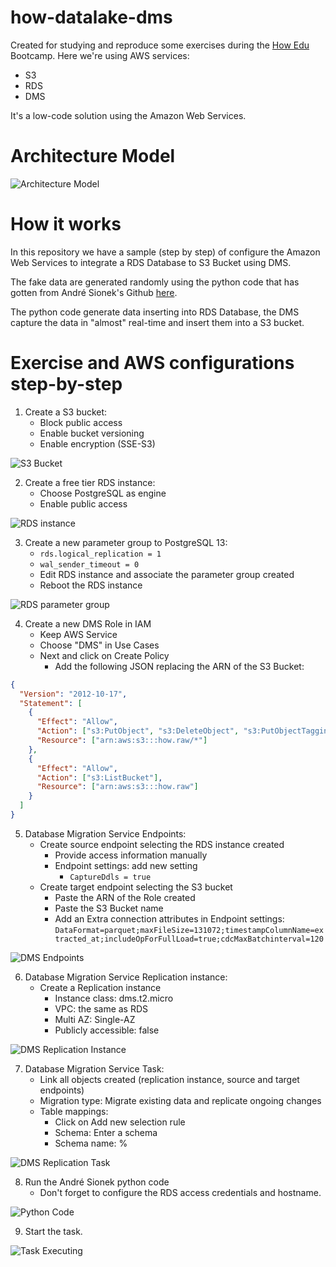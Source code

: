 # how-datalake-dms

Created for studying and reproduce some exercises during the [How Edu](https://howedu.com.br/) Bootcamp.
Here we're using AWS services:

- S3
- RDS
- DMS

It's a low-code solution using the Amazon Web Services.

# Architecture Model

![Architecture Model](./pictures/architecture_model.png)

# How it works

In this repository we have a sample (step by step) of configure the Amazon Web Services to integrate a RDS Database to S3 Bucket using DMS.

The fake data are generated randomly using the python code that has gotten from André Sionek's Github [here](https://github.com/andresionek91/dms-insert-update/).

The python code generate data inserting into RDS Database, the DMS capture the data in "almost" real-time and insert them into a S3 bucket.

# Exercise and AWS configurations step-by-step

1. Create a S3 bucket:
   - Block public access
   - Enable bucket versioning
   - Enable encryption (SSE-S3)

![S3 Bucket](./pictures/ex_1_s3_bucket.png)

2. Create a free tier RDS instance:
   - Choose PostgreSQL as engine
   - Enable public access

![RDS instance](./pictures/ex_2_rds_instance.png)

3. Create a new parameter group to PostgreSQL 13:
   - `rds.logical_replication = 1`
   - `wal_sender_timeout = 0`
   - Edit RDS instance and associate the parameter group created
   - Reboot the RDS instance

![RDS parameter group](./pictures/ex_3_rds_parameters_dms.png)

4. Create a new DMS Role in IAM
   - Keep AWS Service
   - Choose "DMS" in Use Cases
   - Next and click on Create Policy
     - Add the following JSON replacing the ARN of the S3 Bucket:

```json
{
  "Version": "2012-10-17",
  "Statement": [
    {
      "Effect": "Allow",
      "Action": ["s3:PutObject", "s3:DeleteObject", "s3:PutObjectTagging"],
      "Resource": ["arn:aws:s3:::how.raw/*"]
    },
    {
      "Effect": "Allow",
      "Action": ["s3:ListBucket"],
      "Resource": ["arn:aws:s3:::how.raw"]
    }
  ]
}
```

5. Database Migration Service Endpoints:
   - Create source endpoint selecting the RDS instance created
     - Provide access information manually
     - Endpoint settings: add new setting
       - `CaptureDdls = true`
   - Create target endpoint selecting the S3 bucket
     - Paste the ARN of the Role created
     - Paste the S3 Bucket name
     - Add an Extra connection attributes in Endpoint settings: `DataFormat=parquet;maxFileSize=131072;timestampColumnName=extracted_at;includeOpForFullLoad=true;cdcMaxBatchinterval=120`

![DMS Endpoints](./pictures/ex_5_dms_endpoints.png)

6. Database Migration Service Replication instance:
   - Create a Replication instance
     - Instance class: dms.t2.micro
     - VPC: the same as RDS
     - Multi AZ: Single-AZ
     - Publicly accessible: false

![DMS Replication Instance](./pictures/ex_6_dms_replication_instance.png)

7. Database Migration Service Task:
   - Link all objects created (replication instance, source and target endpoints)
   - Migration type: Migrate existing data and replicate ongoing changes
   - Table mappings:
     - Click on Add new selection rule
     - Schema: Enter a schema
     - Schema name: %

![DMS Replication Task](./pictures/ex_7_dms_task.png)

8. Run the André Sionek python code
   - Don't forget to configure the RDS access credentials and hostname.

![Python Code](./pictures/ex_8_python_code.png)

9. Start the task.

![Task Executing](./pictures/ex_9_task_executing.png)
